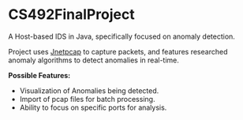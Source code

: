 CS492FinalProject
=================
A Host-based IDS in Java, specifically focused on anomaly detection.

Project uses <a href="http://jnetpcap.com/">Jnetpcap</a> to capture packets, and features researched anomaly algorithms to detect anomalies in real-time.

<b>Possible Features:</b>
<ul>
  <li>Visualization of Anomalies being detected.</li>
  <li>Import of pcap files for batch processing.</li>
  <li>Ability to focus on specific ports for analysis.</li> 
</ul>
